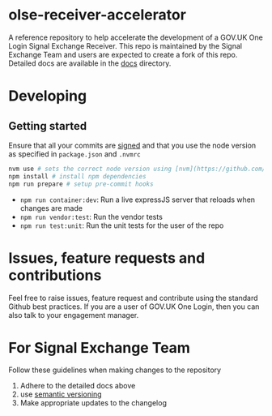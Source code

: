 # olse-receiver-accelerator

A reference repository to help accelerate the development of a GOV.UK One Login Signal Exchange Receiver. This repo is maintained by the Signal Exchange Team and users are expected to create a fork of this repo. Detailed docs are available in the [docs](docs/README.md) directory.

# Developing

## Getting started

Ensure that all your commits are [signed](https://docs.github.com/en/authentication/managing-commit-signature-verification) and that you use the node version as specified in `package.json` and `.nvmrc`

```bash
nvm use # sets the correct node version using [nvm](https://github.com/nvm-sh/nvm)
npm install # install npm dependencies
npm run prepare # setup pre-commit hooks
```

- `npm run container:dev`: Run a live expressJS server that reloads when changes are made
- `npm run vendor:test`: Run the vendor tests
- `npm run test:unit`: Run the unit tests for the user of the repo

# Issues, feature requests and contributions

Feel free to raise issues, feature request and contribute using the standard Github best practices. If you are a user of GOV.UK One Login, then you can also talk to your engagement manager.

# For Signal Exchange Team

Follow these guidelines when making changes to the repository

1. Adhere to the detailed docs above
2. use [semantic versioning](https://semver.org/)
3. Make appropriate updates to the changelog

